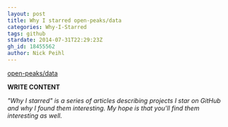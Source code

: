 ```yaml
---
layout: post
title: Why I starred open-peaks/data
categories: Why-I-Starred
tags: github
stardate: 2014-07-31T22:29:23Z
gh_id: 18455562
author: Nick Peihl
---
```


[open-peaks/data](star.repo.html_url)

**WRITE CONTENT**

*"Why I starred" is a series of articles describing projects I star on GitHub and why I found them interesting. My hope is that you'll find them interesting as well.*

